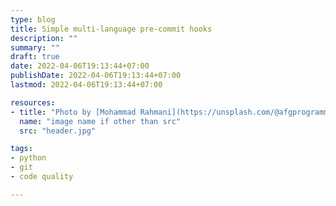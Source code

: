 ```yaml
---
type: blog
title: Simple multi-language pre-commit hooks
description: ""
summary: ""
draft: true 
date: 2022-04-06T19:13:44+07:00
publishDate: 2022-04-06T19:13:44+07:00
lastmod: 2022-04-06T19:13:44+07:00

resources:
- title: "Photo by [Mohammad Rahmani](https://unsplash.com/@afgprogrammer) via [Unsplash](https://unsplash.com/)"
  name: "image name if other than src"
  src: "header.jpg"

tags:
- python
- git
- code quality

---
```

